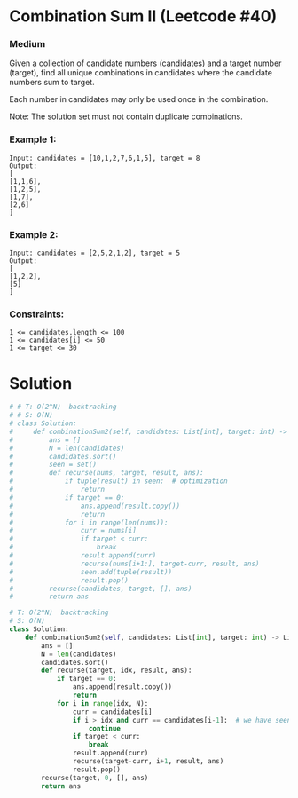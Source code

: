 Combination Sum II (Leetcode #40)
===============================
### Medium

Given a collection of candidate numbers (candidates) and a target number (target), find all unique combinations in candidates where the candidate numbers sum to target.

Each number in candidates may only be used once in the combination.

Note: The solution set must not contain duplicate combinations.

 

### Example 1:
```
Input: candidates = [10,1,2,7,6,1,5], target = 8
Output: 
[
[1,1,6],
[1,2,5],
[1,7],
[2,6]
]
```

### Example 2:
```
Input: candidates = [2,5,2,1,2], target = 5
Output: 
[
[1,2,2],
[5]
]
 ```

### Constraints:
```
1 <= candidates.length <= 100
1 <= candidates[i] <= 50
1 <= target <= 30
```

Solution
========

```python
# # T: O(2^N)  backtracking
# # S: O(N)
# class Solution:
#     def combinationSum2(self, candidates: List[int], target: int) -> List[List[int]]:
#         ans = []
#         N = len(candidates)
#         candidates.sort()
#         seen = set()
#         def recurse(nums, target, result, ans):
#             if tuple(result) in seen:  # optimization
#                 return
#             if target == 0:
#                 ans.append(result.copy())
#                 return
#             for i in range(len(nums)):
#                 curr = nums[i]
#                 if target < curr:
#                     break
#                 result.append(curr)
#                 recurse(nums[i+1:], target-curr, result, ans)
#                 seen.add(tuple(result))
#                 result.pop()
#         recurse(candidates, target, [], ans)
#         return ans

# T: O(2^N)  backtracking
# S: O(N)
class Solution:
    def combinationSum2(self, candidates: List[int], target: int) -> List[List[int]]:
        ans = []
        N = len(candidates)
        candidates.sort()
        def recurse(target, idx, result, ans):
            if target == 0:
                ans.append(result.copy())
                return
            for i in range(idx, N):
                curr = candidates[i]
                if i > idx and curr == candidates[i-1]:  # we have seen it already
                    continue
                if target < curr:
                    break
                result.append(curr)
                recurse(target-curr, i+1, result, ans)
                result.pop()
        recurse(target, 0, [], ans)
        return ans
```
